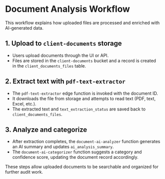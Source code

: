 # Document Analysis Workflow

This workflow explains how uploaded files are processed and enriched with AI-generated data.

## 1. Upload to `client-documents` storage
- Users upload documents through the UI or API.
- Files are stored in the `client-documents` bucket and a record is created in the `client_documents_files` table.

## 2. Extract text with `pdf-text-extractor`
- The `pdf-text-extractor` edge function is invoked with the document ID.
- It downloads the file from storage and attempts to read text (PDF, text, Excel, etc.).
- The extracted text and `text_extraction_status` are saved back to `client_documents_files`.

## 3. Analyze and categorize
- After extraction completes, the `document-ai-analyzer` function generates an AI summary and updates `ai_analysis_summary`.
- The `document-ai-categorizer` function suggests a category and confidence score, updating the document record accordingly.

These steps allow uploaded documents to be searchable and organized for further audit work.
